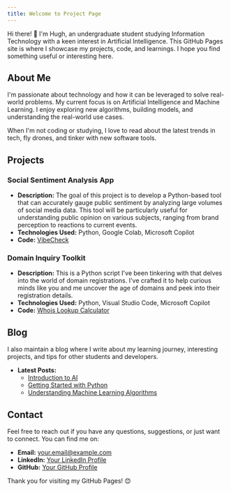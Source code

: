 ```yaml
---
title: Welcome to Project Page
---
```



Hi there! 👋 I'm Hugh, an undergraduate student studying Information Technology with a keen interest in Artificial Intelligence. This GitHub Pages site is where I showcase my projects, code, and learnings. I hope you find something useful or interesting here.

## About Me

I'm passionate about technology and how it can be leveraged to solve real-world problems. My current focus is on Artificial Intelligence and Machine Learning. I enjoy exploring new algorithms, building models, and understanding the real-world use cases.

When I'm not coding or studying, I love to read about the latest trends in tech, fly drones, and tinker with new software tools.

## Projects

### Social Sentiment Analysis App

- **Description:** The goal of this project is to develop a Python-based tool that can accurately gauge public sentiment by analyzing large volumes of social media data. This tool will be particularly useful for understanding public opinion on various subjects, ranging from brand perception to reactions to current events.
-  **Technologies Used:** Python, Google Colab, Microsoft Copilot
-  **Code:** [VibeCheck](https://github.com/hughsio/VibeCheck)

### Domain Inquiry Toolkit

   - **Description:** This is a Python script I've been tinkering with that delves into the world of domain registrations. I've crafted it to help curious minds like you and me uncover the age of domains and peek into their registration details.
   - **Technologies Used:** Python, Visual Studio Code, Microsoft Copilot
   - **Code:** [Whois Lookup Calculator](https://github.com/hughsio/whois-lookup-calculator)



## Blog

I also maintain a blog where I write about my learning journey, interesting projects, and tips for other students and developers.

- **Latest Posts:**
  - [Introduction to AI](https://github.com/yourusername/blog/intro-to-ai)
  - [Getting Started with Python](https://github.com/yourusername/blog/getting-started-with-python)
  - [Understanding Machine Learning Algorithms](https://github.com/yourusername/blog/ml-algorithms)

## Contact

Feel free to reach out if you have any questions, suggestions, or just want to connect. You can find me on:

- **Email:** your.email@example.com
- **LinkedIn:** [Your LinkedIn Profile](https://www.linkedin.com/in/yourusername/)
- **GitHub:** [Your GitHub Profile](https://github.com/yourusername)

Thank you for visiting my GitHub Pages! 😊

